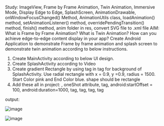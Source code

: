 Study: ImageView, Frame by Frame Animation, Twin Animation, Immersive Mode, Display Edge to Edge, SplashScreen, AnimationDrawable, onWindowFocusChanged() Method, AnimationUtils class, loadAnimation() method, setAnimationListener() method, overridePendingTransition() method, finish() method, anim folder in res, convert SVG file to .xml file
AIM: What is Frame by Frame Animation? What is Twin Animation? How can you achieve edge-to-edge content display in your app?  Create Android Application to demonstrate Frame by frame animation and splash screen to demonstrate twin animation according to below instructions.
1.	Create MainActivity according to below UI design.
2.	Create SplashActivity according to Video
3.	Create gradient Rectangle by using <gradient> tag in <shape> tag for background of SplashActivity. Use radial rectangle with x = 0.9, y =0.9, radius = 1500. Start Color pink and End Color blue. shape should be rectangle
4.	Add these all in project: <animation-list>, oneShot attribute, <set> tag, android:startOffset = 100, android:duration=1000, <scale> tag, <translate> tag, <rotate> tag, <alpha> tag


output:

![image](https://github.com/AMANPATEL1108/MAD_Practical-9_21012011063/assets/108643338/9e2014ee-22d4-4571-9825-6625e45d7acc)

![image](https://github.com/AMANPATEL1108/MAD_Practical-9_21012011063/assets/108643338/886fafc7-b3cd-4958-a684-c9b4c9052994)

